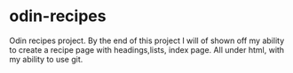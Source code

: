 # odin-recipes
Odin recipes project. By the end of this project I will of shown off my ability to create a recipe page with headings,lists, index page. All under html, with my ability to use git.

